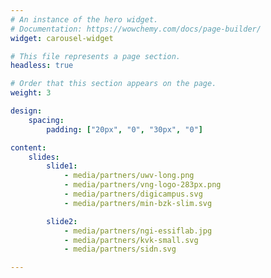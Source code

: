 ```yaml
---
# An instance of the hero widget.
# Documentation: https://wowchemy.com/docs/page-builder/
widget: carousel-widget

# This file represents a page section.
headless: true

# Order that this section appears on the page.
weight: 3

design:
    spacing:
        padding: ["20px", "0", "30px", "0"]

content:
    slides:
        slide1:
            - media/partners/uwv-long.png
            - media/partners/vng-logo-283px.png
            - media/partners/digicampus.svg
            - media/partners/min-bzk-slim.svg

        slide2:
            - media/partners/ngi-essiflab.jpg
            - media/partners/kvk-small.svg   
            - media/partners/sidn.svg

---
```


